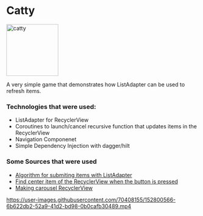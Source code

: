 # Catty
<img width="136" alt="catty" src="https://user-images.githubusercontent.com/70408155/152795391-9ed3deb7-6b4c-4b27-b930-44bc5fbcd675.png">

A very simple game that demonstrates how ListAdapter can be used to refresh items.
### Technologies that were used:
- ListAdapter for RecyclerView
- Coroutines to launch/cancel recursive function that updates items in the RecyclerView
- Navigation Componenet
- Simple Dependency Injection with dagger/hilt
### Some Sources that were used
- [Algorithm for submiting items with ListAdapter](https://habr.com/ru/company/otus/blog/561522/)
- [Find center item of the RecyclerView when the button is pressed](https://stackoverflow.com/questions/34586637/get-center-visible-item-of-recycleview-when-scrolling)
- [Making carousel RecyclerView](https://itzone.com.vn/en/article/android-custom-view-carousel-recyclerview-with-kotlin/)

<https://user-images.githubusercontent.com/70408155/152800566-6b622db2-52a9-41d2-bd98-0b0cafb30489.mp4>
